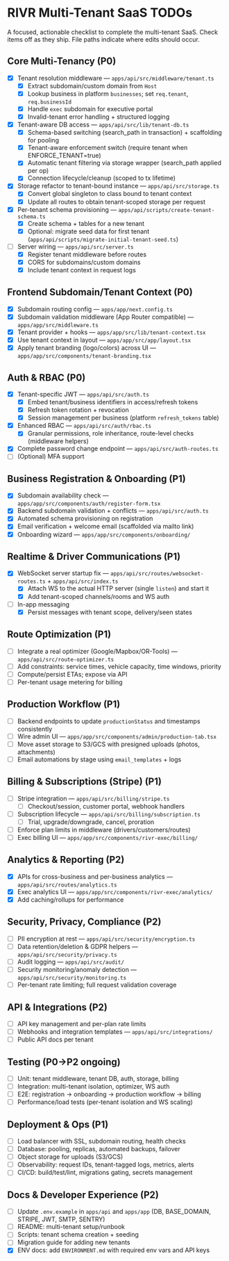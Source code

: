 # RIVR Multi-Tenant SaaS TODOs

A focused, actionable checklist to complete the multi-tenant SaaS. Check items off as they ship. File paths indicate where edits should occur.

## Core Multi-Tenancy (P0)

- [x] Tenant resolution middleware — `apps/api/src/middleware/tenant.ts`
  - [x] Extract subdomain/custom domain from `Host`
  - [x] Lookup business in platform `businesses`; set `req.tenant`, `req.businessId`
  - [x] Handle `exec` subdomain for executive portal
  - [x] Invalid-tenant error handling + structured logging
- [x] Tenant-aware DB access — `apps/api/src/lib/tenant-db.ts`
  - [x] Schema-based switching (search_path in transaction) + scaffolding for pooling
  - [x] Tenant-aware enforcement switch (require tenant when ENFORCE_TENANT=true)
  - [x] Automatic tenant filtering via storage wrapper (search_path applied per op)
  - [x] Connection lifecycle/cleanup (scoped to tx lifetime)
- [x] Storage refactor to tenant-bound instance — `apps/api/src/storage.ts`
  - [x] Convert global singleton to class bound to tenant context
  - [x] Update all routes to obtain tenant-scoped storage per request
- [x] Per-tenant schema provisioning — `apps/api/scripts/create-tenant-schema.ts`
  - [x] Create schema + tables for a new tenant
  - [x] Optional: migrate seed data for first tenant (`apps/api/scripts/migrate-initial-tenant-seed.ts`)
- [ ] Server wiring — `apps/api/src/server.ts`
  - [x] Register tenant middleware before routes
  - [x] CORS for subdomains/custom domains
  - [x] Include tenant context in request logs

## Frontend Subdomain/Tenant Context (P0)

- [x] Subdomain routing config — `apps/app/next.config.ts`
- [x] Subdomain validation middleware (App Router compatible) — `apps/app/src/middleware.ts`
- [x] Tenant provider + hooks — `apps/app/src/lib/tenant-context.tsx`
- [x] Use tenant context in layout — `apps/app/src/app/layout.tsx`
- [x] Apply tenant branding (logo/colors) across UI — `apps/app/src/components/tenant-branding.tsx`

## Auth & RBAC (P0)

- [x] Tenant-specific JWT — `apps/api/src/auth.ts`
  - [x] Embed tenant/business identifiers in access/refresh tokens
  - [x] Refresh token rotation + revocation
  - [x] Session management per business (platform `refresh_tokens` table)
- [x] Enhanced RBAC — `apps/api/src/auth/rbac.ts`
  - [x] Granular permissions, role inheritance, route-level checks (middleware helpers)
- [x] Complete password change endpoint — `apps/api/src/auth-routes.ts`
- [ ] (Optional) MFA support

## Business Registration & Onboarding (P1)

- [x] Subdomain availability check — `apps/app/src/components/auth/register-form.tsx`
- [x] Backend subdomain validation + conflicts — `apps/api/src/auth.ts`
- [x] Automated schema provisioning on registration
- [x] Email verification + welcome email (scaffolded via mailto link)
- [x] Onboarding wizard — `apps/app/src/components/onboarding/`

## Realtime & Driver Communications (P1)

- [x] WebSocket server startup fix — `apps/api/src/routes/websocket-routes.ts` + `apps/api/src/index.ts`
  - [x] Attach WS to the actual HTTP server (single `listen`) and start it
  - [x] Add tenant-scoped channels/rooms and WS auth
- [ ] In-app messaging
  - [x] Persist messages with tenant scope, delivery/seen states

## Route Optimization (P1)

- [ ] Integrate a real optimizer (Google/Mapbox/OR-Tools) — `apps/api/src/route-optimizer.ts`
- [ ] Add constraints: service times, vehicle capacity, time windows, priority
- [ ] Compute/persist ETAs; expose via API
- [ ] Per-tenant usage metering for billing

## Production Workflow (P1)

- [ ] Backend endpoints to update `productionStatus` and timestamps consistently
- [ ] Wire admin UI — `apps/app/src/components/admin/production-tab.tsx`
- [ ] Move asset storage to S3/GCS with presigned uploads (photos, attachments)
- [ ] Email automations by stage using `email_templates` + logs

## Billing & Subscriptions (Stripe) (P1)

- [ ] Stripe integration — `apps/api/src/billing/stripe.ts`
  - [ ] Checkout/session, customer portal, webhook handlers
- [ ] Subscription lifecycle — `apps/api/src/billing/subscription.ts`
  - [ ] Trial, upgrade/downgrade, cancel, proration
- [ ] Enforce plan limits in middleware (drivers/customers/routes)
- [ ] Exec billing UI — `apps/app/src/components/rivr-exec/billing/`

## Analytics & Reporting (P2)

- [x] APIs for cross-business and per-business analytics — `apps/api/src/routes/analytics.ts`
- [x] Exec analytics UI — `apps/app/src/components/rivr-exec/analytics/`
- [x] Add caching/rollups for performance

## Security, Privacy, Compliance (P2)

- [ ] PII encryption at rest — `apps/api/src/security/encryption.ts`
- [ ] Data retention/deletion & GDPR helpers — `apps/api/src/security/privacy.ts`
- [ ] Audit logging — `apps/api/src/audit/`
- [ ] Security monitoring/anomaly detection — `apps/api/src/security/monitoring.ts`
- [ ] Per-tenant rate limiting; full request validation coverage

## API & Integrations (P2)

- [ ] API key management and per-plan rate limits
- [ ] Webhooks and integration templates — `apps/api/src/integrations/`
- [ ] Public API docs per tenant

## Testing (P0→P2 ongoing)

- [ ] Unit: tenant middleware, tenant DB, auth, storage, billing
- [ ] Integration: multi-tenant isolation, optimizer, WS auth
- [ ] E2E: registration → onboarding → production workflow → billing
- [ ] Performance/load tests (per-tenant isolation and WS scaling)

## Deployment & Ops (P1)

- [ ] Load balancer with SSL, subdomain routing, health checks
- [ ] Database: pooling, replicas, automated backups, failover
- [ ] Object storage for uploads (S3/GCS)
- [ ] Observability: request IDs, tenant-tagged logs, metrics, alerts
- [ ] CI/CD: build/test/lint, migrations gating, secrets management

## Docs & Developer Experience (P2)

- [ ] Update `.env.example` in `apps/api` and `apps/app` (DB, BASE_DOMAIN, STRIPE, JWT, SMTP, SENTRY)
- [ ] README: multi-tenant setup/runbook
- [ ] Scripts: tenant schema creation + seeding
- [ ] Migration guide for adding new tenants
- [x] ENV docs: add `ENVIRONMENT.md` with required env vars and API keys
